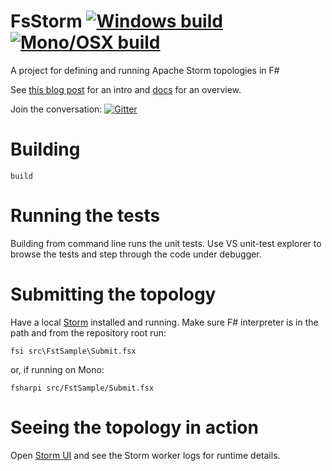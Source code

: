 FsStorm [![Windows build](https://ci.appveyor.com/api/projects/status/7jl4q2tohrol89ih?svg=true)](https://ci.appveyor.com/project/et1975/FsStorm) [![Mono/OSX build](https://travis-ci.org/FsStorm/FsStorm.svg?branch=master)](https://travis-ci.org/FsStorm/FsStorm)
=======

A project for defining and running Apache Storm topologies in F#

See [this blog post][fwaris blog post] for an intro and [docs][docs] for an overview.

Join the conversation: [![Gitter](https://badges.gitter.im/Join%20Chat.svg)](https://gitter.im/FsStorm/FsStorm?utm_source=badge&utm_medium=badge&utm_campaign=pr-badge)

# Building
```
build
```

# Running the tests
Building from command line runs the unit tests.
Use VS unit-test explorer to browse the tests and step through the code under debugger.

# Submitting the topology
Have a local [Storm](https://storm.apache.org/downloads.html) installed and running.
Make sure F# interpreter is in the path and from the repository root run:
```
fsi src\FstSample\Submit.fsx
```
or, if running on Mono:
```
fsharpi src/FstSample/Submit.fsx
```

# Seeing the topology in action
Open [Storm UI](http://localhost:8080/) and see the Storm worker logs for runtime details.


[fwaris blog post]:https://fwaris.wordpress.com/2015/01/21/stormin-f/
[docs]:http://fsstorm.github.io/FsStorm/
